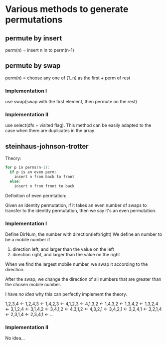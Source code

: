 

# Various methods to generate permutations

## permute by insert

perm(n) = insert n in to perm(n-1) 

## permute by swap

perm(n) = choose any one of [1..n] as the first  + perm of rest


### Implementation I

use swap(swap with the first element, then permute on the rest)

### Implementation II

use select(dfs + visited flag). This method can be easily adapted
to the case when there are duplicates in the array

## steinhaus-johnson-trotter


Theory:

```cpp
for p in perms(n-1):
  if p is an even perm:
    insert n from back to front
  else:
    insert n from front to back
```

Definition of even permtation:

Given an identity permutation, if it takes an even number
of swaps to transfer to the identity permutation, then we say it's an even permutation.

### Implementation I

Define DirNum, the number with direction(left/right)
We define an number to be a mobile number if
1. direction left, and larger than the value on the left
2. direction right, and larger than the value on the right

When we find the largest mobile number, we swap it according to the direction.

After the swap, we change the direction of all numbers that are greater than the chosen mobile number.

I have *no idea* why this can perfectly implement the
theory. 


1,2,3,4
<- 1,2,4,3
<- 1,4,2,3
<- 4,1,2,3
<- 4,1,3,2
<- 1,4,3,2
<- 1,3,4,2
<- 1,3,2,4
<- 3,1,2,4
<- 3,1,4,2
<- 3,4,1,2
<- 4,3,1,2
<- 4,3,2,1
<- 3,4,2,1
<- 3,2,4,1
<- 3,2,1,4
<- 2,3,1,4
<- 2,3,4,1
<- ...

### Implementation II

No idea...


